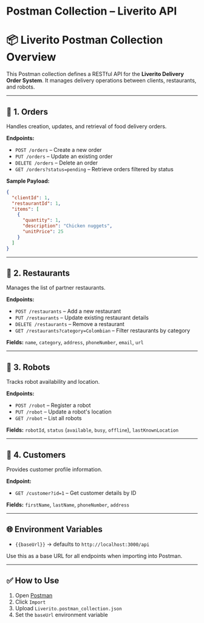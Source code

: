 # Postman Collection – Liverito API
# 📦 Liverito Postman Collection Overview

This Postman collection defines a RESTful API for the **Liverito Delivery Order System**. It manages delivery operations between clients, restaurants, and robots.

---

## 🔹 1. Orders

Handles creation, updates, and retrieval of food delivery orders.

**Endpoints:**
- `POST /orders` – Create a new order
- `PUT /orders` – Update an existing order
- `DELETE /orders` – Delete an order
- `GET /orders?status=pending` – Retrieve orders filtered by status

**Sample Payload:**
```json
{
  "clientId": 1,
  "restaurantId": 1,
  "items": [
    {
      "quantity": 1,
      "description": "Chicken nuggets",
      "unitPrice": 25
    }
  ]
}
```

---

## 🔹 2. Restaurants

Manages the list of partner restaurants.

**Endpoints:**
- `POST /restaurants` – Add a new restaurant
- `PUT /restaurants` – Update existing restaurant details
- `DELETE /restaurants` – Remove a restaurant
- `GET /restaurants?category=Colombian` – Filter restaurants by category

**Fields:** `name`, `category`, `address`, `phoneNumber`, `email`, `url`

---

## 🔹 3. Robots

Tracks robot availability and location.

**Endpoints:**
- `POST /robot` – Register a robot
- `PUT /robot` – Update a robot's location
- `GET /robot` – List all robots

**Fields:** `robotId`, `status` (`available`, `busy`, `offline`), `lastKnownLocation`

---

## 🔹 4. Customers

Provides customer profile information.

**Endpoint:**
- `GET /customer?id=1` – Get customer details by ID

**Fields:** `firstName`, `lastName`, `phoneNumber`, `address`

---

## 🌐 Environment Variables

- `{{baseUrl}}` → defaults to `http://localhost:3000/api`

Use this as a base URL for all endpoints when importing into Postman.

---

## ✅ How to Use

1. Open [Postman](https://www.postman.com/)
2. Click `Import`
3. Upload `Liverito.postman_collection.json`
4. Set the `baseUrl` environment variable